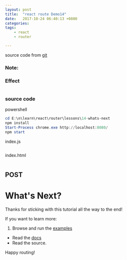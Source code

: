 ```yaml
---
layout: post
title:  "react route Demo14"
date:   2017-10-24 06:40:13 +0800
categories:  
tags: 
    - react
    - router

---  
```


source code from [git](https://github.com/reactjs/react-router-tutorial/tree/master/lessons/14-whats-next)

### Note: ###



### Effect ###

![]()

### source code ###
powershell
```powershell
cd E:\n\learn\react\router\lessons\14-whats-next
npm install
Start-Process chrome.exe http://localhost:8080/
npm start
```
index.js
```javascript 

```

index.html
```html  

```


## POST ##

# What's Next?

Thanks for sticking with this tutorial all the way to the end!

If you want to learn more:

1. Browse and run the [examples](https://github.com/reactjs/react-router/tree/latest/examples)
- Read the [docs](https://github.com/reactjs/react-router/tree/latest/docs)
- Read the source.

Happy routing!
